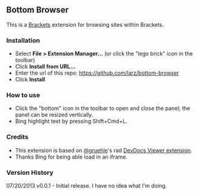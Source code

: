 ## Bottom Browser

This is a [Brackets](http://brackets.io) extension for browsing sites within Brackets.

### Installation

* Select **File > Extension Manager...** (or click the "lego brick" icon in the toolbar)
* Click **Install from URL...**
* Enter the url of this repo: https://github.com/larz/bottom-browser
* Click **Install**

### How to use

* Click the "bottom" icon in the toolbar to open and close the panel; the panel can be resized vertically.
* Bing highlight text by pressing Shift+Cmd+L.

### Credits

* This extension is based on [@gruehle](https://github.com/gruehle)'s rad [DevDocs Viewer extension](https://github.com/gruehle/dev-docs-viewer).
* Thanks Bing for being able load in an iframe.

### Version History

07/20/2013 v0.0.1 - Initial release. I have no idea what I'm doing.